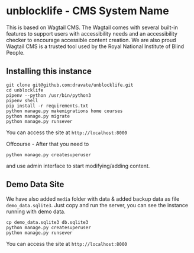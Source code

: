 # unblocklife - CMS System Name 

This is based on Wagtail CMS.  The Wagtail comes with several built-in features to support users with accessibility needs and an accessibility checker to encourage accessible content creation. We are also proud Wagtail CMS is a trusted tool used by the Royal National Institute of Blind People.

## Installing this instance

```
git clone git@github.com:dravate/unblocklife.git
cd unblocklife
pipenv --python /usr/bin/python3
pipenv shell
pip install -r requirements.txt 
python manage.py makemigrations home courses 
python manage.py migrate
python manage.py runsever

```

You can access the site at ```http://localhost:8000``` 


Offcourse - After that you need to

```
python manage.py createsuperuser

```
and use admin interface to start modifying/adding content. 

## Demo Data Site 

We have also added ```media``` folder with data & added  backup data as file  ```demo_data.sqlite3```. Just copy and run the server, you can see the instance running with demo data. 

```
cp demo_data.sqlite3 db.sqlite3
python manage.py createsuperuser
python manage.py runsever

```

You can access the site at ```http://localhost:8000``` 







